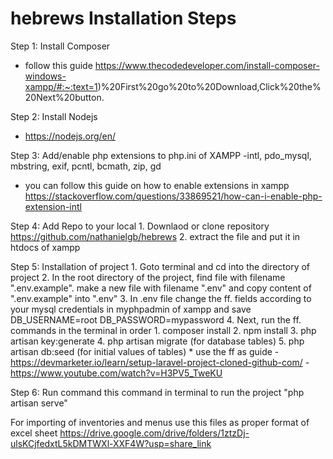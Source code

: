 # hebrews Installation Steps

Step 1: Install Composer
- follow this guide https://www.thecodedeveloper.com/install-composer-windows-xampp/#:~:text=1)%20First%20go%20to%20Download,Click%20the%20Next%20button.

Step 2: Install Nodejs
- https://nodejs.org/en/

Step 3: Add/enable php extensions to php.ini of XAMPP
-intl, pdo_mysql, mbstring, exif, pcntl, bcmath, zip, gd
- you can follow this guide on how to enable extensions in xampp https://stackoverflow.com/questions/33869521/how-can-i-enable-php-extension-intl

Step 4: Add Repo to your local
    1. Downlaod or clone repository https://github.com/nathanielgb/hebrews
    2. extract the file and put it in htdocs of xampp

Step 5: Installation of project
    1. Goto terminal and cd into the directory of project
    2. In the root directory of the project, find file with filename ".env.example". make a new file with filename ".env" and copy content of ".env.example" into ".env"
    3. In .env file change the ff. fields according to your mysql credentials in myphpadmin of xampp and save
        DB_USERNAME=root
        DB_PASSWORD=mypassword
    4. Next, run the ff. commands in the terminal in order
        1. composer install
        2. npm install
        3. php artisan key:generate
        4. php artisan migrate (for database tables)
        5. php artisan db:seed (for initial values of tables)
        * use the ff as guide
            -https://devmarketer.io/learn/setup-laravel-project-cloned-github-com/
            -https://www.youtube.com/watch?v=H3PV5_TweKU

Step 6: Run command this command in terminal to run the project "php artisan serve"

For importing of inventories and menus use this files as proper format of excel sheet
https://drive.google.com/drive/folders/1ztzDj-ulsKCjfedxtL5kDMTWXl-XXF4W?usp=share_link


